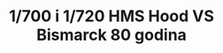 ---
layout: product
title: "1/700 i 1/720 HMS Hood VS Bismarck 80 godina"
price: "5500" 
desc: "Maketa"
img_path: "/assets/img/REV05174.webp"
brand: "N/A"
available: true
special_offer: false
new: false
soon: false
cat: "010000"
subcat: "011000"
subsubcat: "0N/A"
sifra: "REV05174"
popular: false
spec: false
---